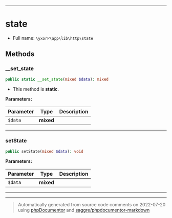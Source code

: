 ***

# state





* Full name: `\yxorP\app\lib\http\state`




## Methods


### __set_state



```php
public static __set_state(mixed $data): mixed
```



* This method is **static**.




**Parameters:**

| Parameter | Type | Description |
|-----------|------|-------------|
| `$data` | **mixed** |  |




***

### setState



```php
public setState(mixed $data): void
```








**Parameters:**

| Parameter | Type | Description |
|-----------|------|-------------|
| `$data` | **mixed** |  |




***

***
> Automatically generated from source code comments on 2022-07-20 using [phpDocumentor](http://www.phpdoc.org/) and [saggre/phpdocumentor-markdown](https://github.com/Saggre/phpDocumentor-markdown)

